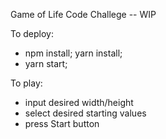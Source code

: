 Game of Life Code Challege -- WIP

To deploy:
  - npm install; yarn install;
  - yarn start;

To play: 
  - input desired width/height
  - select desired starting values
  - press Start button 
